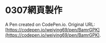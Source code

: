 # 0307網頁製作

A Pen created on CodePen.io. Original URL: [https://codepen.io/weiying69/pen/BamrGPK](https://codepen.io/weiying69/pen/BamrGPK).


